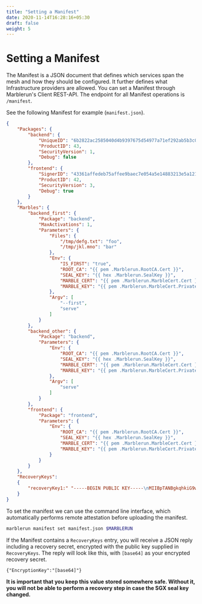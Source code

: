```yaml
---
title: "Setting a Manifest"
date: 2020-11-14T16:28:16+05:30
draft: false
weight: 5
---
```


# Setting a Manifest

The Manifest is a JSON document that defines which services span the mesh and how they should be configured.
It further defines what Infrastructure providers are allowed.
You can set a Manifest through Marblerun's Client REST-API.
The endpoint for all Manifest operations is `/manifest`.

See the following Manifest for example (`manifest.json`).

```json
{
    "Packages": {
        "backend": {
            "UniqueID": "6b2822ac2585040d4b9397675d54977a71ef292ab5b3c0a6acceca26074ae585",
            "ProductID": 43,
            "SecurityVersion": 1,
            "Debug": false
        },
        "frontend": {
            "SignerID": "43361affedeb75affee9baec7e054a5e14883213e5a121b67d74a0e12e9d2b7a",
            "ProductID": 42,
            "SecurityVersion": 3,
            "Debug": true
        }
    },
    "Marbles": {
        "backend_first": {
            "Package": "backend",
            "MaxActivations": 1,
            "Parameters": {
                "Files": {
                    "/tmp/defg.txt": "foo",
                    "/tmp/jkl.mno": "bar"
                },
                "Env": {
                    "IS_FIRST": "true",
                    "ROOT_CA": "{{ pem .Marblerun.RootCA.Cert }}",
                    "SEAL_KEY": "{{ hex .Marblerun.SealKey }}",
                    "MARBLE_CERT": "{{ pem .Marblerun.MarbleCert.Cert }}",
                    "MARBLE_KEY": "{{ pem .Marblerun.MarbleCert.Private }}"
                },
                "Argv": [
                    "--first",
                    "serve"
                ]
            }
        },
        "backend_other": {
            "Package": "backend",
            "Parameters": {
                "Env": {
                    "ROOT_CA": "{{ pem .Marblerun.RootCA.Cert }}",
                    "SEAL_KEY": "{{ hex .Marblerun.SealKey }}",
                    "MARBLE_CERT": "{{ pem .Marblerun.MarbleCert.Cert }}",
                    "MARBLE_KEY": "{{ pem .Marblerun.MarbleCert.Private }}"
                },
                "Argv": [
                    "serve"
                ]
            }
        },
        "frontend": {
            "Package": "frontend",
            "Parameters": {
                "Env": {
                    "ROOT_CA": "{{ pem .Marblerun.RootCA.Cert }}",
                    "SEAL_KEY": "{{ hex .Marblerun.SealKey }}",
                    "MARBLE_CERT": "{{ pem .Marblerun.MarbleCert.Cert }}",
                    "MARBLE_KEY": "{{ pem .Marblerun.MarbleCert.Private }}"
                }
            }
        }
    },
    "RecoveryKeys":
    {
        "recoveryKey1:" "-----BEGIN PUBLIC KEY-----\nMIIBpTANBgkqhkiG9w0BAQEFAAOCAZIAMIIBjQKCAYQAyokHE545y3lU4xsxrqXJ\n58jiaXN8yEdjjuKk0903zMT+FV62UeX17BQhrtdOIf4l4/V/xipqI+osAHBQpRY1\nwM1NCIFFlXUQGgXdtoWiAS7zfFKC+mNlB63Z0Z/50Iw9pl6AFWBQ+16lfmsPMnIu\nLHf4AL3KXVlpgPn6cmRfUoDBx6ITm2QrCDFlVu4j4isgnaZrw6VD0V+G9Mcpgs/0\n0XNmz72eMULfuW+4ULJI9Fx88wiNWWHeSI4vz83ylM5+1QntFROSYWBjgmCnm25j\nKbzV765CVTIU3qq3qkYmclpHfKKt7/TOgVOauvkMCYXyLJkSd1LGLIctWK8tCs1K\nnB237nNg+dZ67Zz9lBYKfNnFoudoc85+vXBRKIfV56FXiXrB32hF1DEj11viMPUr\nroMokLFtDCoAk0Xok4AFQDOgxTw7F8cHskjIYWVCmCqmDUI+FGttyVrc5YLSHAuR\nxQ2oxD0F44JXwxDc/C+OYzOApYl25rmR2nuqioDGpL6/ELRRAgMBAAE=\n-----END PUBLIC KEY-----\n"
    }
}
```

To set the manifest we can use the command line interface, which automatically performs remote attestation before uploading the manifest.

```bash
marblerun manifest set manifest.json $MARBLERUN
```

If the Manifest contains a `RecoveryKeys` entry, you will receive a JSON reply including a recovery secret, encrypted with the public key supplied in `RecoveryKeys`. The reply will look like this, with `[base64]` as your encrypted recovery secret.

`{"EncryptionKey":"[base64]"}`

**It is important that you keep this value stored somewhere safe. Without it, you will not be able to perform a recovery step in case the SGX seal key changed.**
